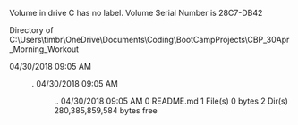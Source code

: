  Volume in drive C has no label.
 Volume Serial Number is 28C7-DB42

 Directory of C:\Users\timbr\OneDrive\Documents\Coding\BootCampProjects\CBP_30Apr_Morning_Workout

04/30/2018  09:05 AM    <DIR>          .
04/30/2018  09:05 AM    <DIR>          ..
04/30/2018  09:05 AM                 0 README.md
               1 File(s)              0 bytes
               2 Dir(s)  280,385,859,584 bytes free
